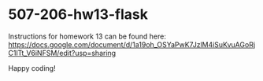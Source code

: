 # 507-206-hw13-flask
Instructions for homework 13 can be found here: https://docs.google.com/document/d/1a19oh_OSYaPwK7JzlM4iSuKvuAGoRjC1lTt_V6iNFSM/edit?usp=sharing

Happy coding!

